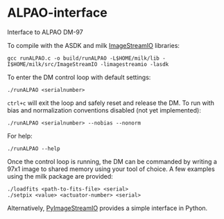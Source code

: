 # ALPAO-interface
Interface to ALPAO DM-97

To compile with the ASDK and milk [ImageStreamIO](https://github.com/milk-org/ImageStreamIO) libraries:
	
	gcc runALPAO.c -o build/runALPAO -L$HOME/milk/lib -I$HOME/milk/src/ImageStreamIO -limagestreamio -lasdk

To enter the DM control loop with default settings:

	./runALPAO <serialnumber>

`ctrl+c` will exit the loop and safely reset and release the DM. To run with bias and normalization conventions disabled (not yet implemented):

	./runALPAO <serialnumber> --nobias --nonorm

For help:

	./runALPAO --help

Once the control loop is running, the DM can be commanded by writing a 97x1 image to shared memory using your tool of choice. A few examples using the milk package are provided:

	./loadfits <path-to-fits-file> <serial>
	./setpix <value> <actuator-number> <serial>
	
Alternatively, [PyImageStreamIO](https://github.com/milk-org/pyImageStreamIO) provides a simple interface in Python.
